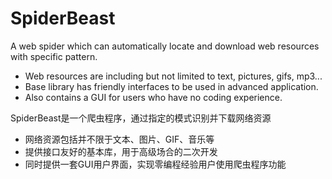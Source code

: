 # SpiderBeast
A web spider which can automatically locate and download web resources with specific pattern.
+ Web resources are including but not limited to text, pictures, gifs, mp3...
+ Base library has friendly interfaces to be used in advanced application.
+ Also contains a GUI for users who have no coding experience.

SpiderBeast是一个爬虫程序，通过指定的模式识别并下载网络资源
+ 网络资源包括并不限于文本、图片、GIF、音乐等
+ 提供接口友好的基本库，用于高级场合的二次开发
+ 同时提供一套GUI用户界面，实现零编程经验用户使用爬虫程序功能
